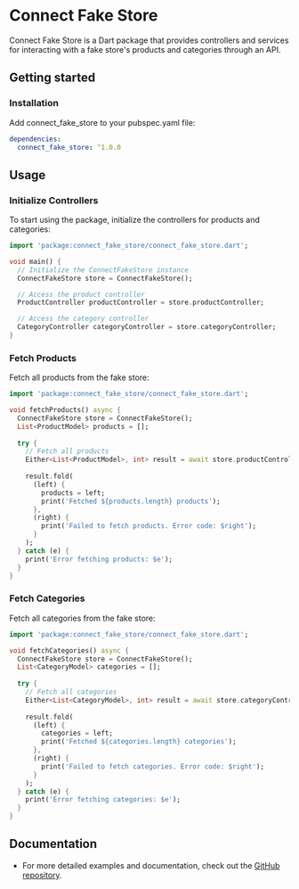 # Connect Fake Store

Connect Fake Store is a Dart package that provides controllers and services for interacting with a fake store's products and categories through an API.

## Getting started

### Installation

Add connect_fake_store to your pubspec.yaml file:

```yaml
dependencies:
  connect_fake_store: ^1.0.0
```

## Usage

### Initialize Controllers

To start using the package, initialize the controllers for products and categories:

```dart
import 'package:connect_fake_store/connect_fake_store.dart';

void main() {
  // Initialize the ConnectFakeStore instance
  ConnectFakeStore store = ConnectFakeStore();

  // Access the product controller
  ProductController productController = store.productController;

  // Access the category controller
  CategoryController categoryController = store.categoryController;
}
```

### Fetch Products

Fetch all products from the fake store:

```dart
import 'package:connect_fake_store/connect_fake_store.dart';

void fetchProducts() async {
  ConnectFakeStore store = ConnectFakeStore();
  List<ProductModel> products = [];
  
  try {
    // Fetch all products
    Either<List<ProductModel>, int> result = await store.productController.getAllProducts();
    
    result.fold(
      (left) {
        products = left;
        print('Fetched ${products.length} products');
      },
      (right) {
        print('Failed to fetch products. Error code: $right');
      }
    );
  } catch (e) {
    print('Error fetching products: $e');
  }
}
```

### Fetch Categories

Fetch all categories from the fake store:

```dart
import 'package:connect_fake_store/connect_fake_store.dart';

void fetchCategories() async {
  ConnectFakeStore store = ConnectFakeStore();
  List<CategoryModel> categories = [];
  
  try {
    // Fetch all categories
    Either<List<CategoryModel>, int> result = await store.categoryController.getAllCategories();
    
    result.fold(
      (left) {
        categories = left;
        print('Fetched ${categories.length} categories');
      },
      (right) {
        print('Failed to fetch categories. Error code: $right');
      }
    );
  } catch (e) {
    print('Error fetching categories: $e');
  }
}

```

## Documentation
- For more detailed examples and documentation, check out the [GitHub repository](https://github.com/sharfe25/connect_fake_store).

